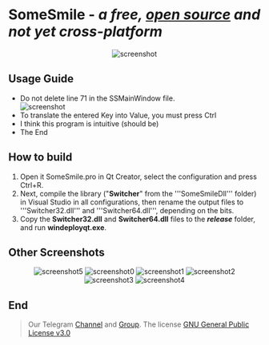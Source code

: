 # SomeSmile - ***a free, <a href="https://en.wikipedia.org/wiki/Open_source">open source</a> and not yet cross-platform***

<div align="center">
  <img src="https://github.com/Sonic-TheHedgehog/SomeSmile/blob/main/SomeSmile/SomeSmileCaptur/5.PNG" alt="screenshot" />
</div>

## Usage Guide
- Do not delete line 71 in the SSMainWindow file.
  <div>
    <img src="https://github.com/Sonic-TheHedgehog/SomeSmile/blob/main/SomeSmile/SomeSmileCaptur/6.png" alt="screenshot" />
  </div>
- To translate the entered Key into Value, you must press Ctrl
- I think this program is intuitive (should be)
- The End

## How to build
1. Open it SomeSmile.pro in Qt Creator, select the configuration and press Ctrl+R.
2. Next, compile the library ("**Switcher**" from the '''SomeSmileDll''' folder) in Visual Studio in all configurations, then rename the output files to '''Switcher32.dll''' and '''Switcher64.dll''', depending on the bits.
3. Copy the **Switcher32.dll** and **Switcher64.dll** files to the ***release*** folder, and run **windeployqt.exe**.


## Other Screenshots
<div align="center">
  <img src="https://github.com/Sonic-TheHedgehog/SomeSmile/blob/main/SomeSmile/SomeSmileCaptur/5.PNG" alt="screenshot5" />
  <img src="https://github.com/Sonic-TheHedgehog/SomeSmile/blob/main/SomeSmile/SomeSmileCaptur/0.png" alt="screenshot0" />
  <img src="https://github.com/Sonic-TheHedgehog/SomeSmile/blob/main/SomeSmile/SomeSmileCaptur/1.png" alt="screenshot1" />
  <img src="https://github.com/Sonic-TheHedgehog/SomeSmile/blob/main/SomeSmile/SomeSmileCaptur/2.png" alt="screenshot2" />
  <img src="https://github.com/Sonic-TheHedgehog/SomeSmile/blob/main/SomeSmile/SomeSmileCaptur/3.png" alt="screenshot3" />
  <img src="https://github.com/Sonic-TheHedgehog/SomeSmile/blob/main/SomeSmile/SomeSmileCaptur/4.png" alt="screenshot4" />
</div> 

## End
> Our Telegram <a href="https://t.me/SomeSmile_ru_en">Channel</a> and <a href="https://t.me/SomeSmile_ru_enChat">Group</a>.
> The license <a href="https://www.gnu.org/licenses/gpl.html">GNU General Public License v3.0</a>
